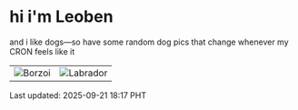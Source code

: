 # hi i'm Leoben

and i like dogs—so have some random dog pics that change whenever my CRON feels like it

|  |  |
|--------|----------|
| ![Borzoi](https://random-dog-vercel.vercel.app/api/random-borzoi?v=1758449828) | ![Labrador](https://random-dog-vercel.vercel.app/api/random-labrador?v=1758449828) |

Last updated: 2025-09-21 18:17 PHT
